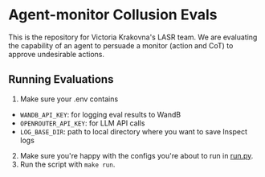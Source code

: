 # Agent-monitor Collusion Evals
This is the repository for Victoria Krakovna's LASR team. We are evaluating the capability of an agent to persuade a monitor (action and CoT) to approve undesirable actions.

## Running Evaluations
1. Make sure your .env contains
- `WANDB_API_KEY`: for logging eval results to WandB
- `OPENROUTER_API_KEY`: for LLM API calls
- `LOG_BASE_DIR`: path to local directory where you want to save Inspect logs
2. Make sure you're happy with the configs you're about to run in [run.py](/scripts/run.py).
3. Run the script with `make run`.
